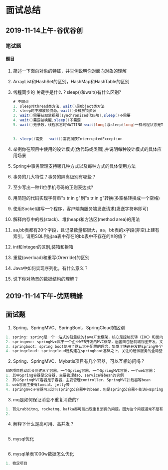 # 面试总结



## 2019-11-14上午-谷优谷创

### 笔试题

#### 题目

1. 简述一下面向对象的特征，并举例说明你对面向对象的理解

2. ArrayList和HashSet的区别，HashMap和HashTable的区别

3. 线程同步的 关键字是什么？sleep()和wait()有什么区别?

   ```java
   # 不同点
   1. sleep时thread类方法，wait()是Object类方法
   2. sleep时不释放锁资源，wait()会释放锁资源
   3. wait()需要获取监视器(synchronized代码块),sleep()不需要
   4. wait()需要被唤醒,sleep()不需要
   5. wait()无参数，线程状态时WAITING wait(long)与sleep(long)一样线程状态是TIME_WAITING
       
       
   3. sleep()需要   wait()需要捕获InterruptedException
   ```

   

4. 举例你在项目中使用的设计模式(伪代码或类图),并说明每种设计模式的具体应用场景

5. Spring中事务管理支持哪几种方式以及每种方式的具体使用方法

6. 事务的几大特性？事务的隔离级别有哪些？

7. 至少写出一种11位手机号码的正则表达式?

8. 用简短的代码实现字符串"s  tr  in  g"到"s tr in g"转换(多空格转换成一个空格)

9. 使用Socket编写一个程序，客户端向服务端发送请求(发送字符串即可)

10. 解释内存中的栈(stack)、堆(heap)和方法区(method area)的用法

11. aa,bb表都有20个字段，且记录数量都很大，aa，bb表的x字段(非空)上建有索引，请用SQL列出aa表中存在的bb表中不存在的X的值？

12. int和Integer的区别,装箱和拆箱

13. 重载(overload)和重写(Orerride)的区别

14. Java中如何实现序列化，有什么意义？

15. 说下你对场景的数据结构的理解？





## 2019-11-14下午-优网精蜂

## 面试题

1. Spring、SpringMVC、SpringBoot、SpringCloud的区别

```java
1. spring: spring是一个一站式的轻量级的java开发框架，核心是控制反转（IOC）和面向切面（AOP），针对于开发的WEB层(springMvc)、业务层(Ioc)、持久层(jdbcTemplate)等都提供了多种配置解决方案
2. springmvc: springMvc属于一个企业WEB开发的MVC框架，涵盖面包括前端视图开发、文件配置、后台接口逻辑开发等
3. springboot: spring boot使用了默认大于配置的理念，集成了快速开发的spring多个插件，同时自动过滤不需要配置的多余的插件，简化了项目的开发配置流程，使用javaconfig取代了xml配置，是一套快速配置开发的脚手架，能快速开发单个微服务;并且解决了企业级开发中的痛点：日志(多环境配置)和多环境配置
4. springcloud: springcloud是构建在springboot基础之上，关注的是微服务的全局整合和管理。springcloud依赖与springboot
```

2. Spring、SpringMVC、Mybatis项目有几个容器，可以互相访问吗？

```java
SSM项目启动后会创建三个容器，一个Spring容器，一个SpringMVC容器，一个web容器；
1. 其中Spring容器是父容器，主要管理dao、service等bean的实例
2. 其中SpringMVC容器是子容器，主要管理controller、SpringMVC拦截器等bean
3. web容器主要有tomcat、jetty等
4. springmvc子容器可以访问spring父容器中的bean，但是spring父容器不能访问springmvc容器的bean
```

3. mq是如何保证消息不重复消费的?

```java
1. 首先rabbitmq、rocketmq、kafka都可能出现重复消费的问题。因为这个问题通常不是有mq来保证的，而是消费者自己来保证的
2. 
```

4. 解释下什么是高可用、高并发？

```java

```

5. mysql优化

```java

```

6. mysql单表1000w数据怎么优化

```java
1. 稳定项目
```


